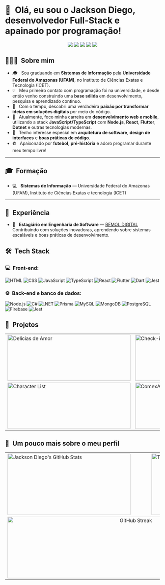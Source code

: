 <h1>👋 &nbsp;Olá, eu sou o Jackson Diego, desenvolvedor Full-Stack e apainado por programação!</h1>
<p align="center">
  <a href="https://www.instagram.com/jackson.santos.ribeiro/"><img src="https://img.shields.io/badge/-@jackson.santos.ribeiro-E4405F?style=flat-square&logo=Instagram&logoColor=white" /></a>
  <a href="https://www.youtube.com/@jacksondiego5413"><img src="https://img.shields.io/badge/-Jackson Diego-D62422?style=flatsquare&labelColor=D62422&logo=youtube&logoColor=white" /></a>
  <a href="https://www.linkedin.com/in/jackson-diego-805524263/"><img src="https://img.shields.io/badge/-Jackson%20Diego-0077B5?style=flat-square&logo=linkedin&logoColor=white" /></a>
  <a href="https://www.facebook.com/jackson.diego.148?mibextid=ZbWKwL"><img src="https://img.shields.io/badge/-Jackson%20Diego-1877F2?style=flat-square&logo=facebook&logoColor=white" /></a>
  <a href="mailto:jacksondiego2002@gmail.com"><img src="https://img.shields.io/badge/-jacksondiego2002@gmail.com-D14836?style=flat-square&logo=Gmail&logoColor=white" /></a>
</p>

## 👨🏻‍💻 &nbsp;Sobre mim

- 🎓 &nbsp; Sou graduando em **Sistemas de Informação** pela **Universidade Federal do Amazonas (UFAM)**, no Instituto de Ciências Exatas e Tecnologia (ICET).
- 💡 &nbsp; Meu primeiro contato com programação foi na universidade, e desde então venho construindo uma **base sólida** em desenvolvimento, pesquisa e aprendizado contínuo.
- 💚 &nbsp; Com o tempo, descobri uma verdadeira **paixão por transformar ideias em soluções digitais** por meio do código.
- 🚀 &nbsp; Atualmente, foco minha carreira em **desenvolvimento web e mobile**, utilizando a stack **JavaScript/TypeScript** com **Node.js**, **React**, **Flutter**, **Dotnet** e outras tecnologias modernas.
- 🧠 &nbsp; Tenho interesse especial em **arquitetura de software**, **design de interfaces** e **boas práticas de código**.
- ⚽ &nbsp; Apaixonado por **futebol**, **pré-história** e adoro programar durante meu tempo livre!

---

## 🎓 &nbsp;Formação

- 💻 &nbsp; **Sistemas de Informação** — Universidade Federal do Amazonas (UFAM), Instituto de Ciências Exatas e tecnologia (ICET)

---

## 💼 &nbsp;Experiência

- 🏢 &nbsp; **Estagiário em Engenharia de Software** — [BEMOL DIGITAL](https://www.bemol.com.br/)  
  Contribuindo com soluções inovadoras, aprendendo sobre sistemas escaláveis e boas práticas de desenvolvimento.

<h2> 🛠 &nbsp;Tech Stack</h2>

### 💻 &nbsp;Front-end:

![HTML](https://img.shields.io/badge/-HTML-333333?style=flat&logo=HTML5)
![CSS](https://img.shields.io/badge/-CSS-333333?style=flat&logo=CSS3&logoColor=1572B6)
![JavaScript](https://img.shields.io/badge/-JavaScript-333333?style=flat&logo=javascript)
![TypeScript](https://img.shields.io/badge/-TypeScript-333333?style=flat&logo=typescript&logoColor=2D79C7)
![React](https://img.shields.io/badge/-React-333333?style=flat&logo=react)
![Flutter](https://img.shields.io/badge/-Flutter-333333?style=flat&logo=flutter&logoColor=02569B)
![Dart](https://img.shields.io/badge/-Dart-333333?style=flat&logo=dart&logoColor=0175C2)
![Jest](https://img.shields.io/badge/-Jest-333333?style=flat&logo=jest&logoColor=E535AB)

### ⚙️ &nbsp;Back-end e banco de dados:

![Node.js](https://img.shields.io/badge/-Node.js-333333?style=flat&logo=node.js)
![C#](https://img.shields.io/badge/-C%23-333333?style=flat&logo=c-sharp&logoColor=239120)
![.NET](https://img.shields.io/badge/-.NET-333333?style=flat&logo=dotnet&logoColor=512BD4)
![Prisma](https://img.shields.io/badge/-Prisma-333333?style=flat&logo=prisma&logoColor=white)
![MySQL](https://img.shields.io/badge/-MySQL-333333?style=flat&logo=mysql&logoColor=00758F)
![MongoDB](https://img.shields.io/badge/-MongoDB-333333?style=flat&logo=mongodb)
![PostgreSQL](https://img.shields.io/badge/-PostgreSQL-333333?style=flat&logo=postgresql)
![Firebase](https://img.shields.io/badge/-Firebase-333333?style=flat&logo=firebase&logoColor=FFCA28)
![Jest](https://img.shields.io/badge/-Jest-333333?style=flat&logo=jest&logoColor=E535AB)

<h2>🚀 &nbsp;Projetos</h2>

<div align="center">

  <table>
    <tr>
      <td>
        <img width="400" height="150" src="https://github-readme-stats.vercel.app/api/pin/?username=JacksonSants&repo=deliciasdeamor&theme=dracula" alt="Delícias de Amor" />
      </td>
      <td>
        <img width="400" height="150" src="https://github-readme-stats.vercel.app/api/pin/?username=JacksonSants&repo=Check-in-api-para-gestao-de-evento&theme=dracula" alt="Check-in API para Gestão de Evento" />
      </td>
    </tr>
    <tr>
      <td>
        <img width="400" height="150" src="https://github-readme-stats.vercel.app/api/pin/?username=JacksonSants&repo=character_list&theme=dracula" alt="Character List" />
      </td>
      <td>
        <img width="400" height="150" src="https://github-readme-stats.vercel.app/api/pin/?username=JacksonSants&repo=ComexApi&theme=dracula" alt="ComexApi" />
      </td>
    </tr>
  </table>

</div>

<h2>🚀 &nbsp;Um pouco mais sobre o meu perfil</h2>

<div align="center">

  <table>
    <tr>
      <td>
        <img width="400" height="200" src="https://github-readme-stats.vercel.app/api?username=JacksonSants&show_icons=true&theme=dracula&include_all_commits=true" alt="Jackson Diego's GitHub Stats" />
      </td>
      <td>
        <img width="310" height="200" src="https://github-readme-stats.vercel.app/api/top-langs/?username=JacksonSants&layout=compact&theme=dracula&hide=jupyter%20notebook" alt="Top Langs" />
      </td>
    </tr>
    <tr>
      <td colspan="2" align="center">
        <img width="820" height="200" src="https://streak-stats.demolab.com?user=JacksonSants&theme=dracula&date_format=M%20j%5B%2C%20Y%5D" alt="GitHub Streak" />
      </td>
    </tr>
  </table>

</div>
